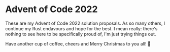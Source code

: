 # Advent of Code 2022
These are my Advent of Code 2022 solution proposals. As so many others,
I continue my Rust endavours and hope for the best. I mean really:
there's nothing to see here to be specifically proud of, I'm just trying
things out.

Have another cup of coffee, cheers and Merry Christmas to you all! :christmas_tree:
